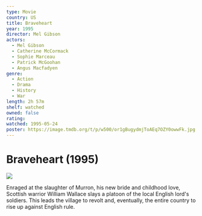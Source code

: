 ```yaml
---
type: Movie
country: US
title: Braveheart
year: 1995
director: Mel Gibson
actors:
  - Mel Gibson
  - Catherine McCormack
  - Sophie Marceau
  - Patrick McGoohan
  - Angus Macfadyen
genre:
  - Action
  - Drama
  - History
  - War
length: 2h 57m
shelf: watched
owned: false
rating:
watched: 1995-05-24
poster: https://image.tmdb.org/t/p/w500/or1gBugydmjToAEq7OZY0owwFk.jpg
---
```


# Braveheart (1995)

![](https://image.tmdb.org/t/p/w500/or1gBugydmjToAEq7OZY0owwFk.jpg)

Enraged at the slaughter of Murron, his new bride and childhood love, Scottish warrior William Wallace slays a platoon of the local English lord's soldiers. This leads the village to revolt and, eventually, the entire country to rise up against English rule.